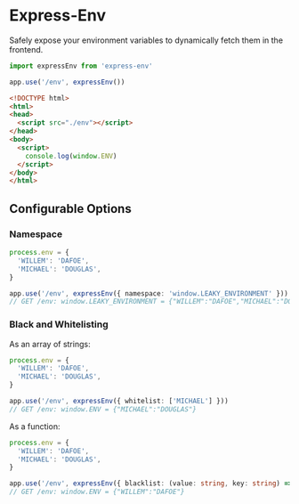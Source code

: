 # Express-Env

Safely expose your environment variables to dynamically fetch them in the frontend.

```ts
import expressEnv from 'express-env'

app.use('/env', expressEnv())
```

```html
<!DOCTYPE html>
<html>
<head>
  <script src="./env"></script>
</head>
<body>
  <script>
    console.log(window.ENV)
  </script>
</body>
</html>
```

## Configurable Options

### Namespace
```ts
process.env = {
  'WILLEM': 'DAFOE',
  'MICHAEL': 'DOUGLAS',
}

app.use('/env', expressEnv({ namespace: 'window.LEAKY_ENVIRONMENT' }))
// GET /env: window.LEAKY_ENVIRONMENT = {"WILLEM":"DAFOE","MICHAEL":"DOUGLAS"}
```

### Black and Whitelisting

As an array of strings:
```ts
process.env = {
  'WILLEM': 'DAFOE',
  'MICHAEL': 'DOUGLAS',
}

app.use('/env', expressEnv({ whitelist: ['MICHAEL'] }))
// GET /env: window.ENV = {"MICHAEL":"DOUGLAS"}
```

As a function:
```ts
process.env = {
  'WILLEM': 'DAFOE',
  'MICHAEL': 'DOUGLAS',
}

app.use('/env', expressEnv({ blacklist: (value: string, key: string) => key.includes('CH') }))
// GET /env: window.ENV = {"WILLEM":"DAFOE"}
```